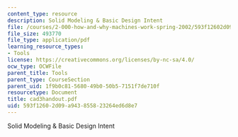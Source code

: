 ```yaml
---
content_type: resource
description: Solid Modeling & Basic Design Intent
file: /courses/2-000-how-and-why-machines-work-spring-2002/593f12602d09a943855823264ed6d8e7_cad3handout.pdf
file_size: 493770
file_type: application/pdf
learning_resource_types:
- Tools
license: https://creativecommons.org/licenses/by-nc-sa/4.0/
ocw_type: OCWFile
parent_title: Tools
parent_type: CourseSection
parent_uid: 1f9b0c81-5680-49b0-50b5-7151f7de710f
resourcetype: Document
title: cad3handout.pdf
uid: 593f1260-2d09-a943-8558-23264ed6d8e7
---
```

Solid Modeling & Basic Design Intent